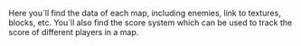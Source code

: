 Here you´ll find the data of each map, including enemies, link to textures, blocks, etc. You´ll also find the score system which can be used to track the score of different players in a map.